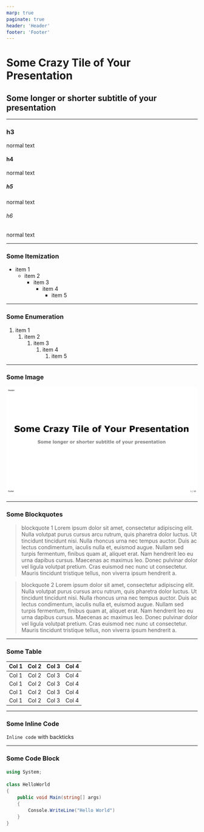 ```yaml
---
marp: true
paginate: true
header: 'Header'
footer: 'Footer'
---
```


# Some Crazy Tile of Your Presentation
## Some longer or shorter subtitle of your presentation

---

### h3
normal text
#### h4
normal text
##### h5
normal text
###### h6
normal text

---

### Some Itemization

* item 1
  * item 2
    * item 3
      * item 4
        * item 5

---

### Some Enumeration

1. item 1
   1. item 2
      1. item 3
         1. item 4
            1. item 5

---

### Some Image

![width:500px height:500px](./image.png) 

---

### Some Blockquotes

> blockquote 1 Lorem ipsum dolor sit amet, consectetur adipiscing elit. Nulla volutpat purus cursus arcu rutrum, quis pharetra dolor luctus. Ut tincidunt tincidunt nisi. Nulla rhoncus urna nec tempus auctor. Duis ac lectus condimentum, iaculis nulla et, euismod augue. Nullam sed turpis fermentum, finibus quam at, aliquet erat. Nam hendrerit leo eu urna dapibus cursus. Maecenas ac maximus leo. Donec pulvinar dolor vel ligula volutpat pretium. Cras euismod nec nunc ut consectetur. Mauris tincidunt tristique tellus, non viverra ipsum hendrerit a.

> blockquote 2 Lorem ipsum dolor sit amet, consectetur adipiscing elit. Nulla volutpat purus cursus arcu rutrum, quis pharetra dolor luctus. Ut tincidunt tincidunt nisi. Nulla rhoncus urna nec tempus auctor. Duis ac lectus condimentum, iaculis nulla et, euismod augue. Nullam sed turpis fermentum, finibus quam at, aliquet erat. Nam hendrerit leo eu urna dapibus cursus. Maecenas ac maximus leo. Donec pulvinar dolor vel ligula volutpat pretium. Cras euismod nec nunc ut consectetur. Mauris tincidunt tristique tellus, non viverra ipsum hendrerit a.

---

### Some Table

| Col 1 | Col 2 | Col 3 | Col 4 |
|:-----:|:-----:|:-----:|:-----:|
| Col 1 | Col 2 | Col 3 | Col 4 |
| Col 1 | Col 2 | Col 3 | Col 4 |
| Col 1 | Col 2 | Col 3 | Col 4 |
| Col 1 | Col 2 | Col 3 | Col 4 |

---
### Some Inline Code
`Inline code` with backticks 

---

### Some Code Block

```c#
using System;

class HelloWorld 
{
    public void Main(string[] args) 
    {
        Console.WriteLine("Hello World")
    }
}
```
